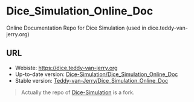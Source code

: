 # Dice_Simulation_Online_Doc
Online Documentation Repo for Dice Simulation (used in dice.teddy-van-jerry.org)

## URL
- Webiste: https://dice.teddy-van-jerry.org
- Up-to-date version: [Dice-Simulation/Dice_Simulation_Online_Doc](https://github.com/Dice-Simulation/Dice_Simulation_Online_Doc)
- Stable version: [Teddy-van-Jerry/Dice_Simulation_Online_Doc](https://github.com/Teddy-van-Jerry/Dice_Simulation_Online_Doc)

> Actually the repo of [Dice-Simulation](https://github.com/Dice-Simulation) is a fork.
